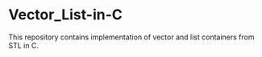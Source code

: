 # Vector_List-in-C
This repository contains implementation of vector and list containers from STL in C.
